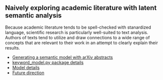## Naively exploring academic literature with latent semantic analysis
Because academic literature tends to be spell-checked with stanardized language, scientific research is particularly well-suited to text analysis. Authors of texts tend to utilize and draw connections to a wide range of concepts that are relevant to their work in an attempt to clearly explain their results. 

- [Generating a semantic model with arXiv abstracts](code_example.md)
- [keyword_model.py package details](code.md)
- [Model details](model.md)
- [Future direction](future.md)
